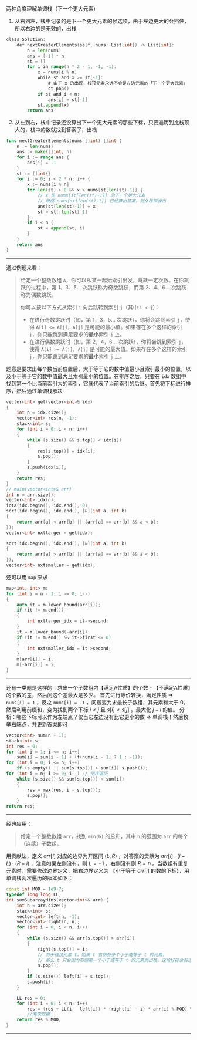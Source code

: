 两种角度理解单调栈（下一个更大元素）

1.   从右到左，栈中记录的是下一个更大元素的候选项，由于左边更大的会挡住，所以右边的是无效的，出栈

```go
class Solution:
    def nextGreaterElements(self, nums: List[int]) -> List[int]:
        n = len(nums)
        ans = [-1] * n
        st = []
        for i in range(n * 2 - 1, -1, -1):
            x = nums[i % n]
            while st and x >= st[-1]:
                # 由于 x 的出现，栈顶元素永远不会是左边元素的「下一个更大元素」
                st.pop()
            if st and i < n:
                ans[i] = st[-1]
            st.append(x)
        return ans
```

2.  从左到右，栈中记录还没算出下一个更大元素的那些下标，只要遍历到比栈顶大的，栈中的数就找到答案了，出栈

```go
func nextGreaterElements(nums []int) []int {
    n := len(nums)
    ans := make([]int, n)
    for i := range ans {
        ans[i] = -1
    }
    st := []int{}
    for i := 0; i < 2 * n; i++ {
        x := nums[i % n]
        for len(st) > 0 && x > nums[st[len(st)-1]] {
            // x 是 nums[st[len(st)-1]] 的下一个更大元素
            // 既然 nums[st[len(st)-1]] 已经算出答案，则从栈顶弹出
            ans[st[len(st)-1]] = x
            st = st[:len(st)-1]
        }
        if i < n {
            st = append(st, i)
        }
    }
    return ans
}
```

---

通过例题来看：

>   给定一个整数数组 `A`，你可以从某一起始索引出发，跳跃一定次数。在你跳跃的过程中，第 1、3、5... 次跳跃称为奇数跳跃，而第 2、4、6... 次跳跃称为偶数跳跃。
>
>   你可以按以下方式从索引 `i` 向后跳转到索引 `j`（其中 `i < j`）：
>
>   -   在进行奇数跳跃时（如，第 1，3，5... 次跳跃），你将会跳到索引 `j`，使得 `A[i] <= A[j]`，`A[j]` 是可能的最小值。如果存在多个这样的索引 `j`，你只能跳到满足要求的**最小**索引 `j` 上。
>   -   在进行偶数跳跃时（如，第 2，4，6... 次跳跃），你将会跳到索引 `j`，使得 `A[i] >= A[j]`，`A[j]` 是可能的最大值。如果存在多个这样的索引 `j`，你只能跳到满足要求的**最小**索引 `j` 上。

题意是要求出每个数当前位置后，大于等于它的数中值最小且索引最小的位置，以及小于等于它的数中值最大且索引最小的位置。在排序之后，只要在 `idx` 数组中找到第一个比当前索引大的索引，它就代表了当前索引的后继。首先将下标进行排序，然后通过单调栈解决

```c++
vector<int> get(vector<int>& idx)
{
    int n = idx.size();
    vector<int> res(n, -1);
    stack<int> s;
    for (int i = 0; i < n; i++)
    {
        while (s.size() && s.top() < idx[i]) 
        {
            res[s.top()] = idx[i];
            s.pop();
        }
        s.push(idx[i]);
    }
    return res;
}
// main(vector<int>& arr)
int n = arr.size();
vector<int> idx(n);
iota(idx.begin(), idx.end(), 0);
sort(idx.begin(), idx.end(), [&](int a, int b)
{
    return arr[a] < arr[b] || (arr[a] == arr[b] && a < b);
});
vector<int> nxtlarger = get(idx);

sort(idx.begin(), idx.end(), [&](int a, int b)
{
    return arr[a] > arr[b] || (arr[a] == arr[b] && a < b);
});
vector<int> nxtsmaller = get(idx);
```

还可以用 `map` 来求

```c++
map<int, int> m;
for (int i = n - 1; i >= 0; i--)
{
    auto it = m.lower_bound(arr[i]);
    if (it != m.end())
    {
        int nxtlarger_idx = it->second; 
    }
    it = m.lower_bound(-arr[i]);
    if (it != m.end() && it->first <= 0)
    {
		int nxtsmaller_idx = it->second;
    }
    m[arr[i]] = i;
    m[-arr[i]] = i;
}
```

---

还有一类题是这样的：求出一个子数组内【满足A性质】的个数 - 【不满足A性质】的个数的差，然后问这个差最大是多少。
首先进行等价转换，满足性质 => `nums[i] = 1` ，反之 `nums[i] = -1` ，问题变为求最长子数组，其元素和大于 0。然后利用前缀和，变为找到两个下标 $i < j$ 且 $s[i]<s[j]$ ，最大化 $j-i$ 的值。
分析：哪些下标可以作为左端点？仅当它左边没有比它更小的数 => 单调栈！然后枚举右端点，并更新答案即可

```c++
vector<int> sum(n + 1);
stack<int> s;
int res = 0;
for (int i = 1; i <= n; i++)
    sum[i] = sum[i - 1] + (f(nums[i - 1] ? 1 : -1));
for (int i = 0; i <= n; i++)
    if (s.empty() || sum[s.top()] > sum[i]) s.push(i);
for (int i = n; i >= 0; i--) // 倒序遍历
    while (s.size() && sum[s.top()] < sum[i]) 
    {
        res = max(res, i - s.top());
        s.pop();
    }
return res;
```

---

经典应用：

>   给定一个整数数组 `arr`，找到 `min(b)` 的总和，其中 `b` 的范围为 `arr` 的每个（连续）子数组。

用贡献法，定义 $arr[i]$ 对应的边界为开区间 $(L, R)$ ，对答案的贡献为 $arr[i] \cdot (i-L) \cdot (R - i)$ ，注意如果左侧没有，则 $L=-1$ ，右侧没有则 $R=n$ 。当数组有重复元素时，需要修改边界定义，把右边界定义为 【小于等于 $arr[i]$ 的数的下标】，用单调栈两次遍历的版本如下：

```c++
const int MOD = 1e9+7;
typedef long long LL;
int sumSubarrayMins(vector<int>& arr) {
    int n = arr.size();
    stack<int> s;
    vector<int> left(n, -1);
    vector<int> right(n, n);
    for (int i = 0; i < n; i++) 
    {
        while (s.size() && arr[s.top()] > arr[i]) 
        {
            right[s.top()] = i; 
            // 对于栈顶元素 t，如果 t 右侧有多个小于或等于 t 的元素，
            // 那么 t 只会因为右侧第一个小于或等于 t 的元素而出栈，这恰好符合右边界的定义
            s.pop();
        }
        if (s.size()) left[i] = s.top();
        s.push(i);
    }

    LL res = 0;
    for (int i = 0; i < n; i++)
        res = (res + LL(i - left[i]) * (right[i] - i) * arr[i] % MOD) % MOD; 
    	//两次取模
    return res % MOD; 
}
```

---



 